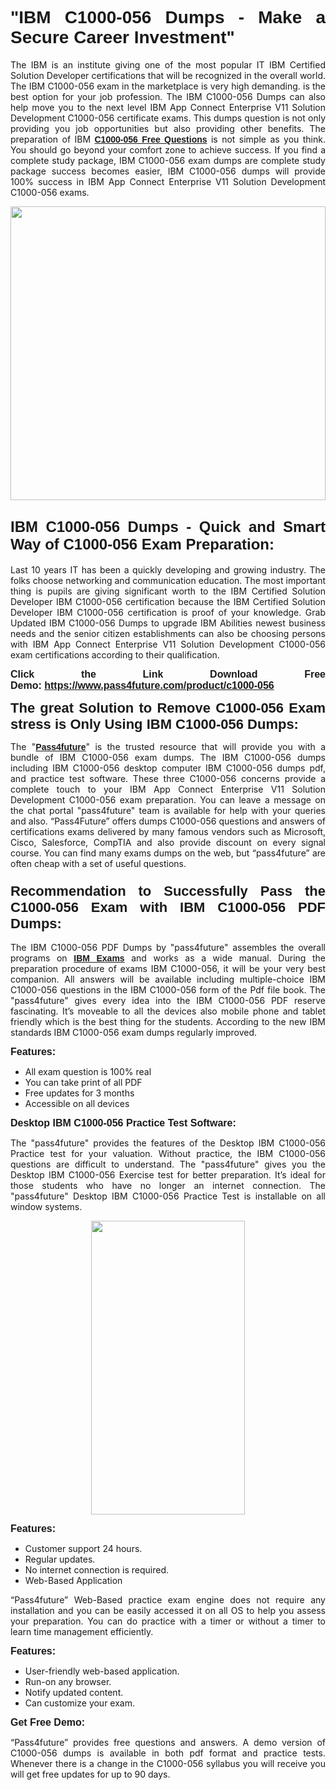 
<h1 style="text-align: justify;"><span style="font-family:Tahoma,Geneva,sans-serif;"><strong>"IBM C1000-056 Dumps - Make a Secure Career Investment"</strong></span></h1>

<p style="text-align: justify;">The IBM is an institute giving one of the most popular IT IBM Certified Solution Developer certifications that will be recognized in the overall world. The IBM C1000-056 exam in the marketplace is very high demanding. is the best option for your job profession. The IBM C1000-056 Dumps can also help move you to the next level IBM App Connect Enterprise V11 Solution Development C1000-056 certificate exams. This dumps question is not only providing you job opportunities but also providing other benefits. The preparation of IBM <span style="font-family:Tahoma,Geneva,sans-serif;"><strong><a href="https://www.pass4future.com/questions/ibm/c1000-056">C1000-056 Free Questions</a></strong></span> is not simple as you think. You should go beyond your comfort zone to achieve success. If you find a complete study package, IBM C1000-056 exam dumps are complete study package success becomes easier, IBM C1000-056 dumps will provide 100% success in IBM App Connect Enterprise V11 Solution Development C1000-056 exams.</p>

<p style="text-align: justify;"><a href="https://www.pass4future.com/product/c1000-056"><img alt="" src="https://lh3.googleusercontent.com/pw/AM-JKLVhEO4I138wJzOepD3laGU-R1M7eT-OTYdow6pCESip26lSeaxxzS9BVWUKuzj1e3L_MoxCfVgBEvV8ODwl1LGzlZbt6HJm3NXXplPwnYiBfuYM_eQCcVVRMaAwHdsl3AhHOZS-up7mzwmd4i4EpEGq=w1112-h625-no?authuser=0" style="width: 100%; height: 470px;" /></a></p>

<h2 style="text-align: justify;"><span style="font-size:24px;"><strong><span style="font-family:Tahoma,Geneva,sans-serif;">IBM C1000-056 Dumps - Quick and Smart Way of C1000-056 Exam Preparation:</span></strong></span></h2>

<p style="text-align: justify;">Last 10 years IT has been a quickly developing and growing industry. The folks choose networking and communication education. The most important thing is pupils are giving significant worth to the IBM Certified Solution Developer IBM C1000-056 certification because the IBM Certified Solution Developer IBM C1000-056 certification is proof of your knowledge. Grab Updated IBM C1000-056 Dumps to upgrade IBM Abilities newest business needs and the senior citizen establishments can also be choosing persons with IBM App Connect Enterprise V11 Solution Development C1000-056 exam certifications according to their qualification.</p>

<p style="text-align: justify;"><strong><span style="font-family:Lucida Sans Unicode,Lucida Grande,sans-serif;"><span style="font-size:16px;">Click the Link Download Free Demo: <a href="https://www.pass4future.com/product/c1000-056">https://www.pass4future.com/product/c1000-056</a></span></span></strong></p>

<p style="text-align: justify;"><strong><span style="font-size:22px;"><span style="font-family:Tahoma,Geneva,sans-serif;">The great Solution to Remove C1000-056 Exam stress is Only Using IBM C1000-056 Dumps:</span></span></strong></p>

<p style="text-align: justify;">The "<span style="font-family:Lucida Sans Unicode,Lucida Grande,sans-serif;"><a href="https://www.pass4future.com/"><strong>Pass4future</strong></a></span>" is the trusted resource that will provide you with a bundle of IBM C1000-056 exam dumps. The IBM C1000-056 dumps including IBM C1000-056 desktop computer IBM C1000-056 dumps pdf, and practice test software. These three C1000-056 concerns provide a complete touch to your IBM App Connect Enterprise V11 Solution Development C1000-056 exam preparation. You can leave a message on the chat portal "pass4future" team is available for help with your queries and also. “Pass4Future” offers dumps C1000-056 questions and answers of certifications exams delivered by many famous vendors such as Microsoft, Cisco, Salesforce, CompTIA and also provide discount on every signal course. You can find many exams dumps on the web, but “pass4future” are often cheap with a set of useful questions.</p>

<h3 style="text-align: justify;"><span style="font-size:22px;"><strong><span style="font-family:Tahoma,Geneva,sans-serif;">Recommendation to Successfully Pass the C1000-056 Exam with IBM C1000-056 PDF Dumps:</span></strong></span></h3>

<p style="text-align: justify;">The IBM C1000-056 PDF Dumps by "pass4future" assembles the overall programs on <span style="font-family:Lucida Sans Unicode,Lucida Grande,sans-serif;"><strong><a href="https://www.pass4future.com/ibm">IBM Exams</a></strong></span> and works as a wide manual. During the preparation procedure of exams IBM C1000-056, it will be your very best companion. All answers will be available including multiple-choice IBM C1000-056 questions in the IBM C1000-056 form of the Pdf file book. The "pass4future" gives every idea into the IBM C1000-056 PDF reserve fascinating. It’s moveable to all the devices also mobile phone and tablet friendly which is the best thing for the students. According to the new IBM standards IBM C1000-056 exam dumps regularly improved.</p>

<p style="text-align: justify;"><span style="font-family:Lucida Sans Unicode,Lucida Grande,sans-serif;"><span style="font-size:16px;"><strong>Features:</strong></span></span></p>

<ul>
	<li style="text-align: justify;">All exam question is 100% real</li>
	<li style="text-align: justify;">You can take print of all PDF</li>
	<li style="text-align: justify;">Free updates for 3 months </li>
	<li style="text-align: justify;">Accessible on all devices</li>
</ul>

<p style="text-align: justify;"><span style="font-family:Tahoma,Geneva,sans-serif;"><span style="font-size:16px;"><strong>Desktop IBM C1000-056 Practice Test Software:</strong></span></span></p>

<p style="text-align: justify;">The "pass4future" provides the features of the Desktop IBM C1000-056 Practice test for your valuation. Without practice, the IBM C1000-056 questions are difficult to understand. The "pass4future" gives you the Desktop IBM C1000-056 Exercise test for better preparation. It’s ideal for those students who have no longer an internet connection. The "pass4future" Desktop IBM C1000-056 Practice Test is installable on all window systems.</p>

<p style="text-align: center;"><a href="https://www.pass4future.com/product/c1000-056"><img alt="" src="https://lh3.googleusercontent.com/pw/AM-JKLV3yUm3jiqqIo1xIsj1VJ_UeysYexQY-pRYO0rIFl3vg11QZioN-gzffpw2AfKqFynWuvoXOreWrWS0swpr4xmOSWfwII2jvatteuqrfxiWGFBSHPiZUCoi33jqeymK5dmu-0enyX6tayRCAMHw05jv=s625-no?authuser=0" style="width: 70%; height: 470px;" /></a></p>

<p style="text-align: justify;"><span style="font-size:16px;"><span style="font-family:Lucida Sans Unicode,Lucida Grande,sans-serif;"><strong>Features:</strong></span></span></p>

<ul>
	<li style="text-align: justify;">Customer support 24 hours. </li>
	<li style="text-align: justify;">Regular updates. </li>
	<li style="text-align: justify;">No internet connection is required.</li>
	<li style="text-align: justify;">Web-Based Application</li>
</ul>

<p style="text-align: justify;">“Pass4future” Web-Based practice exam engine does not require any installation and you can be easily accessed it on all OS to help you assess your preparation. You can do practice with a timer or without a timer to learn time management efficiently.</p>

<p style="text-align: justify;"><strong><span style="font-size:16px;"><span style="font-family:Lucida Sans Unicode,Lucida Grande,sans-serif;">Features:</span></span></strong></p>

<ul>
	<li style="text-align: justify;">User-friendly web-based application.</li>
	<li style="text-align: justify;">Run-on any browser. </li>
	<li style="text-align: justify;">Notify updated content.</li>
	<li style="text-align: justify;">Can customize your exam.</li>
</ul>

<p style="text-align: justify;"><span style="font-size:16px;"><span style="font-family:Lucida Sans Unicode,Lucida Grande,sans-serif;"><strong>Get Free Demo:</strong></span></span></p>

<p style="text-align: justify;">“Pass4future” provides free questions and answers. A demo version of C1000-056 dumps is available in both pdf format and practice tests. Whenever there is a change in the C1000-056 syllabus you will receive you will get free updates for up to 90 days. </p>
